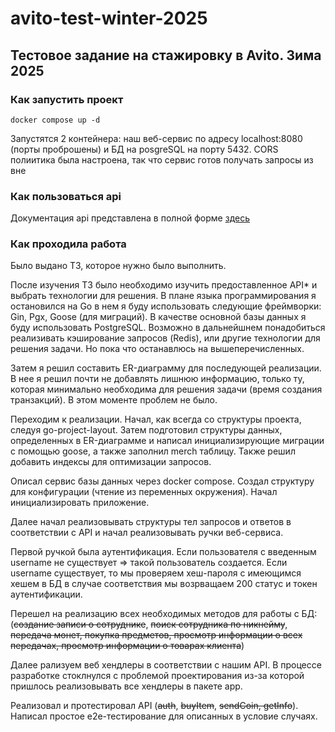 # avito-test-winter-2025
## Тестовое задание на стажировку в Avito. Зима 2025

### Как запустить проект
```
docker compose up -d
```

Запустятся 2 контейнера: наш веб-сервис по адресу localhost:8080 (порты проброшены) и БД на posgreSQL на порту 5432. CORS полиитика была настроена, так что сервис готов получать запросы из вне

### Как пользоваться api
Документация api представлена в полной форме [здесь]()

### Как проходила работа
Было выдано ТЗ, которое нужно было выполнить.

После изучения ТЗ было необходимо изучить предоставленное API\* и выбрать технологии для решения. В плане языка программирования я остановился на Go в нем я буду использовать следующие фреймворки: Gin, Pgx, Goose (для миграций). В качестве основной базы данных я буду использовать PostgreSQL. Возможно в дальнейшнем понадобиться реализивать кэширование запросов (Redis), или другие технологии для решения задачи. Но пока что останавлюсь на вышеперечисленных.

Затем я решил составить ER-диаграмму для последующей реализации. В нее я решил почти не добавлять лишнюю информацию, только ту, которая минимально необходима для решения задачи (время создания транзакций). В этом моменте проблем не было.

Переходим к реализации. Начал, как всегда со структуры проекта, следуя go-project-layout. Затем подготовил структуры данных, определенных в ER-диаграмме и написал инициализирующие миграции с помощью goose, а также заполнил merch таблицу. Также решил добавить индексы для оптимизации запросов.

Описал сервис базы данных через docker compose. Создал структуру для конфигурации (чтение из переменных окружения). Начал инициализировать приложение. 

Далее начал реализовывать структуры тел запросов и ответов в соответствии с API и начал реализовывать ручки веб-сервиса. 

Первой ручкой была аутентификация. Если пользователя с введенным username не существует => такой пользователь создается. Если username существует, то мы проверяем хеш-пароля с имеющимся хешем в БД в случае соответствия мы возрващаем 200 статус и токен аутентификации. 

Перешел на реализацию всех необходимых методов для работы с БД: (~~создание записи о сотруднике~~, ~~поиск сотрудника по никнейму~~, ~~передача монет, покупка предметов, просмотр информации о всех передачах, просмотр информации о товарах клиента~~) 

Далее рализуем веб хендлеры в соответствии с нашим API. В процессе разработке стоклнулся с проблемой проектирования из-за которой пришлось реализовывать все хендлеры в пакете app.

Реализовал и протестировал API (~~auth~~, ~~buyItem~~, ~~sendCoin, getInfo~~). Написал простое e2e-тестирование для описанных в условие случаях.